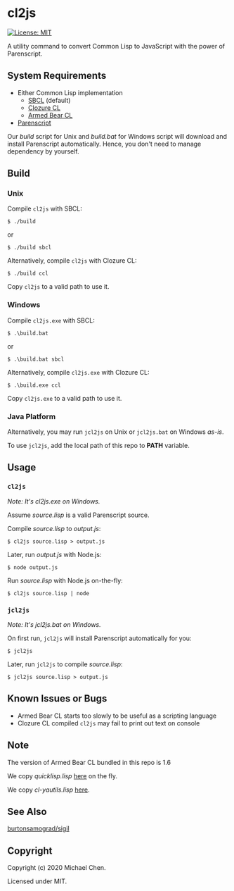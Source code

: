 # cl2js

[![License: MIT](https://img.shields.io/badge/License-MIT-yellow.svg)](https://opensource.org/licenses/MIT)

A utility command to convert Common Lisp to JavaScript with the power of Parenscript.

## System Requirements

* Either Common Lisp implementation
  * [SBCL](http://www.sbcl.org/) (default)
  * [Clozure CL](https://ccl.clozure.com/)
  * [Armed Bear CL](https://common-lisp.net/project/armedbear/)
* [Parenscript](https://common-lisp.net/project/parenscript/)

Our *build* script for Unix and *build.bat* for Windows script will download and install Parenscript automatically. Hence, you don't need to manage dependency by yourself.

## Build

### Unix

Compile `cl2js` with SBCL:

```
$ ./build
```

or

```
$ ./build sbcl
```

Alternatively, compile `cl2js` with Clozure CL:

```
$ ./build ccl
```

Copy `cl2js` to a valid path to use it.

### Windows

Compile `cl2js.exe` with SBCL:

```
$ .\build.bat
```

or

```
$ .\build.bat sbcl
```

Alternatively, compile `cl2js.exe` with Clozure CL:

```
$ .\build.exe ccl
```

Copy `cl2js.exe` to a valid path to use it.

### Java Platform

Alternatively, you may run `jcl2js` on Unix or `jcl2js.bat` on Windows *as-is*.

To use `jcl2js`, add the local path of this repo to **PATH** variable.

## Usage

### `cl2js`

*Note: It's cl2js.exe on Windows.*

Assume *source.lisp* is a valid Parenscript source.

Compile *source.lisp* to *output.js*:

```
$ cl2js source.lisp > output.js
```

Later, run *output.js* with Node.js:

```
$ node output.js
```

Run *source.lisp* with Node.js on-the-fly:

```
$ cl2js source.lisp | node
```

### `jcl2js`

*Note: It's jcl2js.bat on Windows.*

On first run, `jcl2js` will install Parenscript automatically for you:

```
$ jcl2js
```

Later, run `jcl2js` to compile *source.lisp*:

```
$ jcl2js source.lisp > output.js
```

## Known Issues or Bugs

* Armed Bear CL starts too slowly to be useful as a scripting language
* Clozure CL compiled `cl2js` may fail to print out text on console

## Note

The version of Armed Bear CL bundled in this repo is 1.6

We copy *quicklisp.lisp* [here](https://www.quicklisp.org/beta/) on the fly.

We copy *cl-yautils.lisp* [here](https://github.com/cwchentw/cl-yautils).

## See Also

[burtonsamograd/sigil](https://github.com/burtonsamograd/sigil)

## Copyright

Copyright (c) 2020 Michael Chen.

Licensed under MIT.
